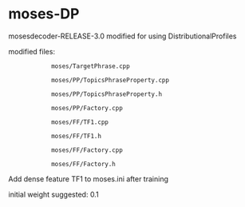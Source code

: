 # moses-DP

mosesdecoder-RELEASE-3.0 modified for using DistributionalProfiles

modified files:

                moses/TargetPhrase.cpp
                
                moses/PP/TopicsPhraseProperty.cpp
                
                moses/PP/TopicsPhraseProperty.h
                
                moses/PP/Factory.cpp
                
                moses/FF/TF1.cpp
                
                moses/FF/TF1.h
                
                moses/FF/Factory.cpp
                
                moses/FF/Factory.h
                
Add dense feature TF1 to moses.ini after training

initial weight suggested: 0.1
    

